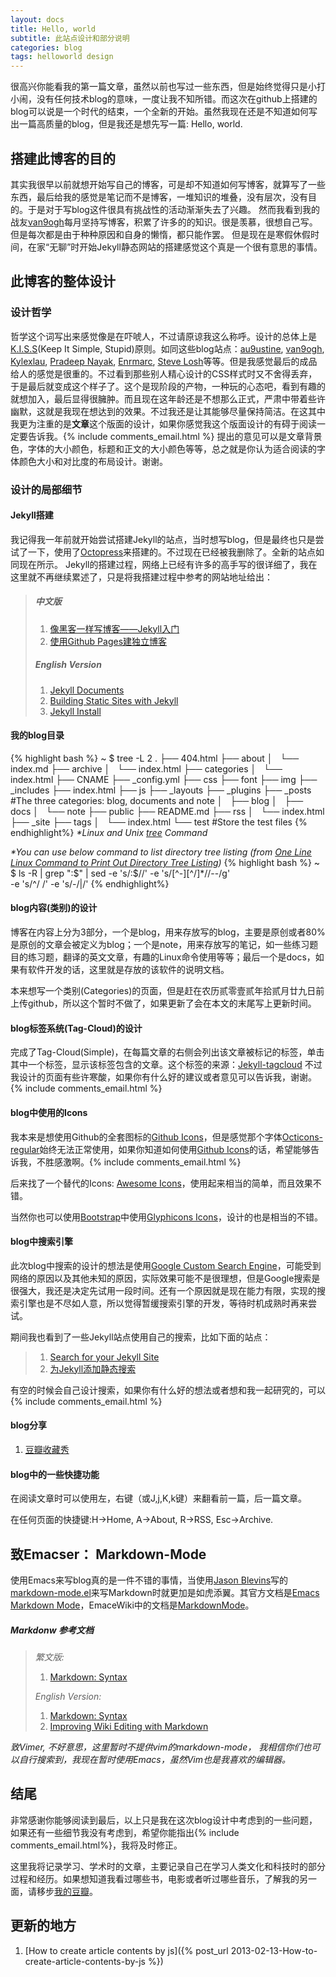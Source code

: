```yaml
---
layout: docs
title: Hello, world
subtitle: 此站点设计和部分说明
categories: blog
tags: helloworld design
---
```


很高兴你能看我的第一篇文章，虽然以前也写过一些东西，但是始终觉得只是小打小闹，没有任何技术blog的意味，一度让我不知所错。而这次在github上搭建的blog可以说是一个时代的结束，一个全新的开始。虽然我现在还是不知道如何写出一篇高质量的blog，但是我还是想先写一篇: Hello, world.

## 搭建此博客的目的
其实我很早以前就想开始写自己的博客，可是却不知道如何写博客，就算写了一些东西，最后给我的感觉是笔记而不是博客，一堆知识的堆叠，没有层次，没有目的。于是对于写blog这件很具有挑战性的活动渐渐失去了兴趣。
然而我看到我的战友[van9ogh][]每月坚持写博客，积累了许多的的知识。很是羡慕，很想自己写。但是每次都是由于种种原因和自身的懒惰，都只能作罢。
但是现在是寒假休假时间，在家“无聊”时开始Jekyll静态网站的搭建感觉这个真是一个很有意思的事情。

[van9ogh]: http://forestgump.me

## 此博客的整体设计
### 设计哲学 ###
哲学这个词写出来感觉像是在吓唬人，不过请原谅我这么称呼。设计的总体上是[K.I.S.S](http://en.wikipedia.org/wiki/KISS_principle)(Keep It Simple, Stupid)原则。如同这些blog站点：[au9ustine][], [van9ogh][], [Kylexlau][], [Pradeep Nayak][], [Enrmarc][], [Steve Losh][]等等。但是我感觉最后的成品给人的感觉是很重的。不过看到那些别人精心设计的CSS样式时又不舍得丢弃，于是最后就变成这个样子了。这个是现阶段的产物，一种玩的心态吧，看到有趣的就想加入，最后显得很臃肿。而且现在这年龄还是不想那么正式，严肃中带着些许幽默，这就是我现在想达到的效果。不过我还是让其能够尽量保持简洁。在这其中我更为注重的是**文章**这个版面的设计，如果你感觉我这个版面设计的有碍于阅读一定要告诉我。{% include comments_email.html %}
提出的意见可以是文章背景色，字体的大小颜色，标题和正文的大小颜色等等，总之就是你认为适合阅读的字体颜色大小和对比度的布局设计。谢谢。

[Kylexlau]: http://kyle.xlau.org/

[Steve Losh]: http://stevelosh.com/

[Enrmarc]: http://enrmarc.github.com/index.htm

[Pradeep Nayak]: http://pradeepnayak.in/

[au9ustine]: http://au9ustine.github.com/

### 设计的局部细节 ###
#### Jekyll搭建 ####
我记得我一年前就开始尝试搭建Jekyll的站点，当时想写blog，但是最终也只是尝试了一下，使用了[Octopress][]来搭建的。不过现在已经被我删除了。全新的站点如同现在所示。
Jekyll的搭建过程，网络上已经有许多的高手写的很详细了，我在这里就不再继续累述了，只是将我搭建过程中参考的网站地址给出：

> ##### 中文版 #####
> 1. [像黑客一样写博客——Jekyll入门](http://www.soimort.org/posts/101/)
> 2. [使用Github Pages建独立博客](http://beiyuu.com/github-pages/)
> 
> ##### English Version #####
> 1. [Jekyll Documents](https://github.com/mojombo/jekyll/wiki)
> 2. [Building Static Sites with Jekyll](http://net.tutsplus.com/tutorials/other/building-static-sites-with-jekyll/)
> 3. [Jekyll Install](https://github.com/mojombo/jekyll/wiki/install)

[Octopress]: http://octopress.org/

#### 我的blog目录 ####
{% highlight bash %}
~ $ tree -L 2 
.
├── 404.html
├── about
│   └── index.md
├── archive
│   └── index.html
├── categories
│   └── index.html
├── CNAME
├── _config.yml
├── css
├── font
├── img
├── _includes
├── index.html
├── js
├── _layouts
├── _plugins
├── _posts             #The three categories: blog, documents and note
│   ├── blog
│   ├── docs
│   └── note
├── public
├── README.md
├── rss
│   └── index.html
├── _site
├── tags
│   └── index.html
└── test                #Store the test files
{% endhighlight%}
*\*Linux and Unix [tree](http://www.computerhope.com/unix/tree.htm) Command*

*\*You can use below command to list directory tree listing
(from [One Line Linux Command to Print Out Directory Tree Listing](http://systembash.com/content/one-line-linux-command-to-print-out-directory-tree-listing/))*
{% highlight bash %}
~ $ ls -R | grep ":$" | sed -e 's/:$//' -e 's/[^-][^\/]*\//--/g' \
-e 's/^/ /' -e 's/-/|/'
{% endhighlight%}

#### blog内容(类别)的设计 ####
博客在内容上分为3部分，一个是blog，用来存放写的blog，主要是原创或者80%是原创的文章会被定义为blog；一个是note，用来存放写的笔记，如一些练习题目的练习题，翻译的英文文章，有趣的Linux命令使用等等；最后一个是docs，如果有软件开发的话，这里就是存放的该软件的说明文档。

本来想写一个类别(Categories)的页面，但是赶在农历贰零壹贰年拾贰月廿九日前上传github，所以这个暂时不做了，如果更新了会在本文的末尾写上更新时间。

#### blog标签系统(Tag-Cloud)的设计 ####
完成了Tag-Cloud(Simple)，在每篇文章的右侧会列出该文章被标记的标签，单击其中一个标签，显示该标签包含的文章。这个标签的来源：[Jekyll-tagcloud](http://enrmarc.github.com/blog/Jekyll-tagcloud/)
不过我设计的页面有些许寒酸，如果你有什么好的建议或者意见可以告诉我，谢谢。{% include comments_email.html %}

#### blog中使用的Icons ####
我本来是想使用Github的全套图标的[Github Icons][]，但是感觉那个字体[Octicons-regular](https://github.com/blog/1135-the-making-of-octicons)始终无法正常使用，如果你知道如何使用[Github Icons][]的话，希望能够告诉我，不胜感激啊。{% include comments_email.html %}

后来找了一个替代的Icons: [Awesome Icons](http://fortawesome.github.com/Font-Awesome/)，使用起来相当的简单，而且效果不错。

当然你也可以使用[Bootstrap][]中使用[Glyphicons Icons](http://glyphicons.com/)，设计的也是相当的不错。

[Github Icons]: https://github.com/styleguide/css/7.0

[Bootstrap]: http://twitter.github.com/bootstrap/

#### blog中搜索引擎 ####
此次blog中搜索的设计的想法是使用[Google Custom Search Engine][]，可能受到网络的原因以及其他未知的原因，实际效果可能不是很理想，但是Google搜索是很强大，我还是决定先试用一段时间。还有一个原因就是现在能力有限，实现的搜索引擎也是不尽如人意，所以觉得暂缓搜索引擎的开发，等待时机成熟时再来尝试。

期间我也看到了一些Jekyll站点使用自己的搜索，比如下面的站点：

> 1. [Search for your Jekyll Site](http://pradeepnayak.in/technology/2012/06/20/search-for-your-jekyll-site/)
> 2. [为Jekyll添加静态搜索](http://kingauthur.info/2012/12/03/the-things-about-jekyll/)

有空的时候会自己设计搜索，如果你有什么好的想法或者想和我一起研究的，可以{% include comments_email.html %}

[Google Custom Search Engine]: https://www.google.com/cse/

#### blog分享 ####
1. [豆瓣收藏秀](http://www.douban.com/service/badgemakerjs)

#### blog中的一些快捷功能 ####
在阅读文章时可以使用左，右键（或J,j,K,k键）来翻看前一篇，后一篇文章。

在任何页面的快捷键:H->Home, A->About, R->RSS, Esc->Archive.

## 致Emacser： Markdown-Mode ##
使用Emacs来写blog真的是一件不错的事情，当使用[Jason Blevins](http://jblevins.org/)写的[markdown-mode.el](http://jblevins.org/projects/markdown-mode/markdown-mode.el)来写Markdown时就更加是如虎添翼。其官方文档是[Emacs Markdown Mode](http://jblevins.org/projects/markdown-mode/)，EmaceWiki中的文档是[MarkdownMode](http://emacswiki.org/emacs/MarkdownMode)。

##### Markdonw 参考文档 #####

> *繁文版:*
>
> 1. [Markdown: Syntax](http://markdown.tw/#blockquote)
> 
> *English Version:*
> 1. [Markdown: Syntax](http://daringfireball.net/projects/markdown/syntax)
> 2. [Improving Wiki Editing with Markdown](http://blog.markdownwiki.com/)

*致Vimer, 不好意思，这里暂时不提供vim的markdown-mode， 我相信你们也可以自行搜索到，我现在暂时使用Emacs，虽然Vim也是我喜欢的编辑器。*

## 结尾 ##
非常感谢你能够阅读到最后，以上只是我在这次blog设计中考虑到的一些问题，如果还有一些细节我没有考虑到，希望你能指出{% include comments_email.html%}，我将及时修正。

这里我将记录学习、学术时的文章，主要记录自己在学习人类文化和科技时的部分过程和经历。如果想知道我看过哪些书，电影或者听过哪些音乐，了解我的另一面，请移步[我的豆瓣](http://www.douban.com/people/creamidea/)。

## 更新的地方 ##
1. [How to create article contents by js]({% post_url 2013-02-13-How-to-create-article-contents-by-js %})
